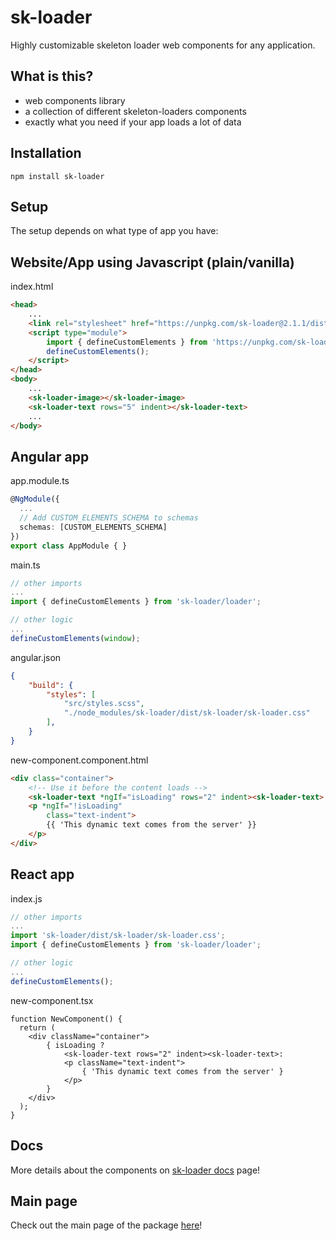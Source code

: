 # sk-loader
Highly customizable skeleton loader web components for any application.

## What is this?
- web components library
- a collection of different skeleton-loaders components
- exactly what you need if your app loads a lot of data 


## Installation
```shell
npm install sk-loader
```

## Setup
The setup depends on what type of app you have:

## Website/App using Javascript (plain/vanilla)
index.html
```html 
<head>
    ...
    <link rel="stylesheet" href="https://unpkg.com/sk-loader@2.1.1/dist/sk-loader/sk-loader.css">
    <script type="module">
        import { defineCustomElements } from 'https://unpkg.com/sk-loader@2.1.1/loader/index.es2017.js';
        defineCustomElements();
    </script>
</head>
<body>
    ...
    <sk-loader-image></sk-loader-image>
    <sk-loader-text rows="5" indent></sk-loader-text>
    ...
</body>
```
## Angular app

app.module.ts
```typescript
@NgModule({
  ...
  // Add CUSTOM_ELEMENTS_SCHEMA to schemas
  schemas: [CUSTOM_ELEMENTS_SCHEMA]
})
export class AppModule { }
```

main.ts
```typescript
// other imports
...
import { defineCustomElements } from 'sk-loader/loader';

// other logic
...
defineCustomElements(window);
```
angular.json
```json
{
    "build": {
        "styles": [
            "src/styles.scss",
            "./node_modules/sk-loader/dist/sk-loader/sk-loader.css"
        ],
    }
}
```

new-component.component.html
```html
<div class="container">
    <!-- Use it before the content loads -->
    <sk-loader-text *ngIf="isLoading" rows="2" indent><sk-loader-text>
    <p *ngIf="!isLoading"
        class="text-indent">
        {{ 'This dynamic text comes from the server' }}
    </p>
</div>
```

## React app

index.js
```javascript
// other imports
...
import 'sk-loader/dist/sk-loader/sk-loader.css';
import { defineCustomElements } from 'sk-loader/loader';

// other logic
...
defineCustomElements();
```
new-component.tsx
```tsx
function NewComponent() {
  return (
    <div className="container">
        { isLoading ? 
            <sk-loader-text rows="2" indent><sk-loader-text>:
            <p className="text-indent">
                { 'This dynamic text comes from the server' }
            </p>
        }        
    </div>
  );
}
```
## Docs

More details about the components on [sk-loader docs](https://vladpascu.com/sk-loader/docs) page!

## Main page

Check out the main page of the package [here](https://vladpascu.com/sk-loader/)!
